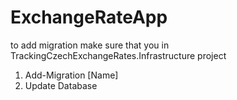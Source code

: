# ExchangeRateApp

to add migration make sure that you in TrackingCzechExchangeRates.Infrastructure project

1. Add-Migration [Name]
2. Update Database
